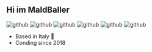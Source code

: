 ## Hi im MaldBaller

![github](https://img.shields.io/badge/C++-00008f?logoColor=white) ![github](https://img.shields.io/badge/SFML-e6e600?logoColor=white) ![github](https://img.shields.io/badge/RayLib-0606e0?logoColor=white) ![github](https://img.shields.io/badge/Unreal-090909?logoColor=white) ![github](https://img.shields.io/badge/Python-0000e6?logoColor=white) ![github](https://img.shields.io/badge/Java-d000e6?logoColor=white)

- Based in Italy 🍕
- Conding since 2018
<!---
MaldBaller/MaldBaller is a ✨ special ✨ repository because its `README.md` (this file) appears on your GitHub profile.
You can click the Preview link to take a look at your changes.
--->
